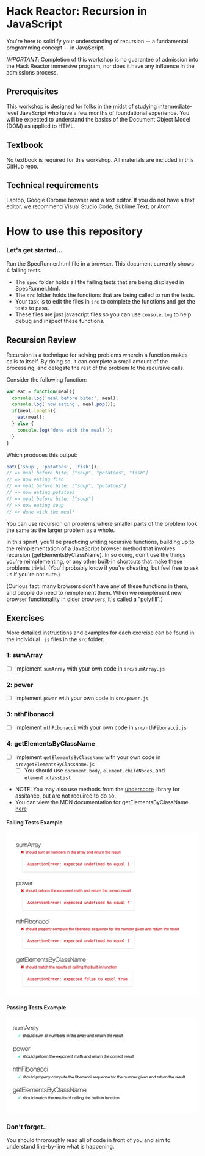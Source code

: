 # Hack Reactor: Recursion in JavaScript

You're here to solidify your understanding of recursion -- a fundamental programming concept -- in JavaScript.

*IMPORTANT*: Completion of this workshop is no guarantee of admission into the Hack Reactor immersive program, nor does it have any influence in the admissions process.

## Prerequisites

This workshop is designed for folks in the midst of studying intermediate-level JavaScript who have a few months of foundational experience. You will be expected to understand the basics of the Document Object Model (DOM) as applied to HTML.

## Textbook

No textbook is required for this workshop. All materials are included in this GitHub repo.

## Technical requirements

Laptop, Google Chrome browser and a text editor. If you do not have a text editor, we recommend Visual Studio Code, Sublime Text, or Atom.

# How to use this repository

### Let's get started...

Run the SpecRunner.html file in a browser. This document currently shows 4 failing tests.

- The `spec` folder holds all the failing tests that are being displayed in SpecRunner.html.
- The `src` folder holds the functions that are being called to run the tests.
- Your task is to edit the files in `src` to complete the functions and get the tests to pass.
- These files are just javascript files so you can use `console.log` to help debug and inspect these functions.

## Recursion Review

Recursion is a technique for solving problems wherein a function makes calls to itself. By doing so, it can complete a small amount of the processing, and delegate the rest of the problem to the recursive calls.

Consider the following function:

```js
var eat = function(meal){
  console.log('meal before bite:', meal);
  console.log('now eating', meal.pop());
  if(meal.length){
    eat(meal);
  } else {
    console.log('done with the meal!');
  }
}
```

Which produces this output:

```js
eat(['soup', 'potatoes', 'fish']);
// => meal before bite: ["soup", "potatoes", "fish"]
// => now eating fish
// => meal before bite: ["soup", "potatoes"]
// => now eating potatoes
// => meal before bite: ["soup"]
// => now eating soup
// => done with the meal!
```

You can use recursion on problems where smaller parts of the problem look the same as the larger problem as a whole.

In this sprint, you'll be practicing writing recursive functions, building up to  the reimplementation of a JavaScript browser method that involves recursion (getElementsByClassName). In so doing, don't use the things you're reimplementing, or any other built-in shortcuts that make these problems trivial. (You'll probably know if you're cheating, but feel free to ask us if you're not sure.)

(Curious fact: many browsers don't have any of these functions in them, and people do need to reimplement them.  When we reimplement new browser functionality in older browsers, it's called a "polyfill".)

## Exercises

More detailed instructions and examples for each exercise can be found in the individual `.js` files in the `src` folder.

### 1: sumArray

- [ ] Implement `sumArray` with your own code in `src/sumArray.js`

### 2: power

- [ ] Implement `power` with your own code in `src/power.js`

### 3: nthFibonacci

- [ ] Implement `nthFibonacci` with your own code in `src/nthFibonacci.js`

### 4: getElementsByClassName

- [ ] Implement `getElementsByClassName` with your own code in `src/getElementsByClassName.js`
  - [ ] You should use `document.body`, `element.childNodes`, and `element.classList`
- NOTE: You may also use methods from the [underscore](https://underscorejs.org) library for assitance, but are not required to do so.
- You can view the MDN documentation for getElementsByClassName [here](https://developer.mozilla.org/en/docs/Web/API/Document/getElementsByClassName)

#### Failing Tests Example

![failing tests](images/failing-tests.png)

#### Passing Tests Example

![passing tests](images/passing-tests.png)

### Don't forget..

You should throroughly read all of code in front of you and aim to understand line-by-line what is happening.